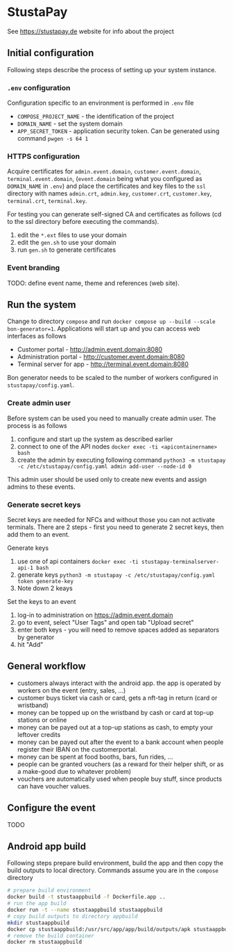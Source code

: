 # StustaPay

See https://stustapay.de website for info about the project

## Initial configuration

Following steps describe the process of setting up your system instance.

### `.env` configuration

Configuration specific to an environment is performed in `.env` file

- `COMPOSE_PROJECT_NAME` - the identification of the project
- `DOMAIN_NAME` - set the system domain
- `APP_SECRET_TOKEN` - application security token. Can be generated using command `pwgen -s 64 1`

### HTTPS configuration

Acquire certificates for `admin.event.domain`, `customer.event.domain`, `terminal.event.domain`,  (`event.domain` being what you configured as `DOMAIN_NAME` in `.env`) and place the certificates and key files to the `ssl` directory with names `admin.crt`, `admin.key`, `customer.crt`, `customer.key`, `terminal.crt`, `terminal.key`.

For testing you can generate self-signed CA and certificates as follows (cd to the ssl directory before executing the commands). 
1. edit the `*.ext` files to use your domain
2. edit the `gen.sh` to use your domain
3. run `gen.sh` to generate certificates

### Event branding

TODO: define event name, theme and references (web site).

## Run the system

Change to directory `compose` and run `docker compose up --build --scale bon-generator=1`. Applications will start up and you can access web interfaces as follows
- Customer portal - http://admin.event.domain:8080
- Administration portal - http://customer.event.domain:8080
- Terminal server for app - http://terminal.event.domain:8080

Bon generator needs to be scaled to the number of workers configured in `stustapay/config.yaml`.

### Create admin user

Before system can be used you need to manually create admin user. The process is as follows

1. configure and start up the system as described earlier
2. connect to one of the API nodes `docker exec -ti <apicontainername> bash`
3. create the admin by executing following command `python3 -m stustapay -c /etc/stustapay/config.yaml admin add-user --node-id 0`

This admin user should be used only to create new events and assign admins to these events.

### Generate secret keys

Secret keys are needed for NFCs and without those you can not activate terminals. There are 2 steps - first you need to generate 2 secret keys, then add them to an event.

Generate keys
1. use one of api containers `docker exec -ti stustapay-terminalserver-api-1 bash`
2. generate keys `python3 -m stustapay -c /etc/stustapay/config.yaml token generate-key`
3. Note down 2 keays 

Set the keys to an event
1. log-in to administration on https://admin.event.domain
2. go to event, select "User Tags" and open tab "Upload secret"
3. enter both keys - you will need to remove spaces added as separators by generator
4. hit "Add"

## General workflow

- customers always interact with the android app. the app is operated by workers on the event (entry, sales, ...)
- customer buys ticket via cash or card, gets a nft-tag in return (card or wristband)
- money can be topped up on the wristband by cash or card at top-up stations or online
- money can be payed out at a top-up stations as cash, to empty your leftover credits
- money can be payed out after the event to a bank account when people register their IBAN on the customerportal.
- money can be spent at food booths, bars, fun rides, ...
- people can be granted vouchers (as a reward for their helper shift, or as a make-good due to whatever problem)
- vouchers are automatically used when people buy stuff, since products can have voucher values.

## Configure the event

TODO

## Android app build

Following steps prepare build environment, build the app and then copy the build outputs to local directory. Commands assume you are in the `compose` directory

```bash
# prepare build environment
docker build -t stustaappbuild -f Dockerfile.app ..
# run the app build
docker run -t --name stustaappbuild stustaappbuild
# copy build outputs to directory appbuild
mkdir stustaappbuild
docker cp stustaappbuild:/usr/src/app/app/build/outputs/apk stustaappbuild
# remove the build container
docker rm stustaappbuild
```

